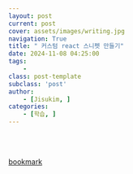 ```yaml
---
layout: post
current: post
cover: assets/images/writing.jpg
navigation: True
title: " 커스텀 react 스니펫 만들기"
date: 2024-11-08 04:25:00
tags:
    - 
class: post-template
subclass: 'post'
author: 
    - [Jisukim, ]
categories:
    - [학습, ]
---
```

<br><br>

[bookmark](https://jskdev.vercel.app/docs/dev/React/2024-11-08-custom-snippets/)

